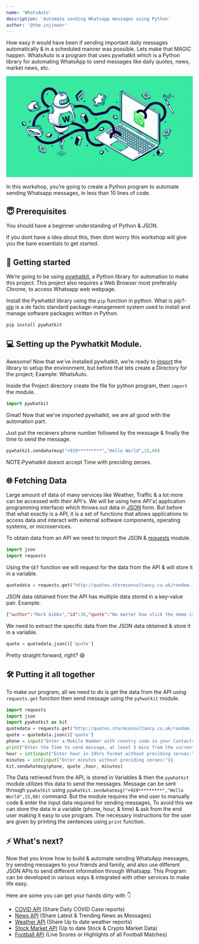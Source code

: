 ```yaml
---
name: 'WhatsAuto'
description: 'Automate sending Whatsapp messages using Python'
author: '@the-injineer'
---
```

How easy it would have been if sending important daily messages automatically & in a scheduled manner was possible. Lets make that MAGIC happen.
WhatsAuto is a program that uses pywhatkit which is a Python library for automating WhatsApp to send messages like daily quotes, news, market news, etc. 

![](img/banner.png)

In this workshop, you’re going to create a Python program to automate sending Whatsapp messages, in less than 10 lines of code.

## 😇 Prerequisites

You should have a beginner understanding of Python & JSON.

If you dont have a idea about this, then dont worry this workshop will give you the bare essentials to get started.

## 🚀 Getting started

We’re going to be using [pywhatkit](https://pypi.org/project/pywhatkit/), a Python library for automation to make this project. This project also requires a Web Browser most preferably Chrome, to access Whatsapp web webpage.

Install the Pywhatkit library using the `pip` function in python.
What is pip?-[pip](https://docs.python.org/3/installing/index.html) is a de facto standard package-management system used to install and manage software packages written in Python.
```py
pip install pywhatkit
```

## 💻 Setting up the Pywhatkit Module.

Awesome! Now that we’ve installed pywhatkit, we’re ready to [import](https://docs.python.org/3/reference/import.html
) the library to setup the environment, but before that lets create a Directory for the project; Example: WhatsAuto.

Inside the Project directory create the file for python program, then `import` the module.
```py
import pywhatkit
```
Great! Now that we’ve imported pywhatkit, we are all good with the automation part.

Just put the recievers phone number followed by the message & finally the time to send the message.
```py
pywhatkit.sendwhatmsg("+919*********","Hello World",15,00)
```
NOTE:Pywhatkit doesnt accept Time with preciding zeroes.

## 🌐 Fetching Data

Large amount of data of many services like Weather, Traffic & a lot more can be accessed with their API's. We will be using here API's( application programming interface) which throws out data in [JSON](https://www.json.org/json-en.html) form. But before that what exactly is a API, it is a set of functions that allows applications to access data and interact with external software components, operating systems, or microservices.

To obtain data from an API we need to import the JSON & [requests](https://requests.readthedocs.io/en/master/api/) module.
```py
import json
import requests
```
Using the `GET` function we will request for the data from the API & will store it in a variable.
```py
quotedata = requests.get("http://quotes.stormconsultancy.co.uk/random.json")
```
JSON data obtained from the API has multiple data stored in a key-value pair.
Example:
```json
{"author":"Mark Gibbs","id":36,"quote":"No matter how slick the demo is in rehearsal, when you do it in front of a live audience, the probability of a flawless presentation is inversely proportional to the number of people watching, raised to the power of the amount of money involved.","permalink":"http://quotes.stormconsultancy.co.uk/quotes/36"}
```
We need to extract the specific data from the JSON data obtained & store it in a variable.
```py
quote = quotedata.json()['quote']
```
Pretty straight forward, right? 😄

## 🛠️ Putting it all together

To make our program, all we need to do is get the data from the API using `requests.get` function then send message using the `pyhwatkit` module.

```py
import requests
import json
import pywhatkit as kit
quotedata = requests.get("http://quotes.stormconsultancy.co.uk/random.json")
quote = quotedata.json()['quote']
phone = input("Enter a Mobile Number with country code in your Contacts to send a quote:")
print("Enter the Time to send message, at least 5 mins from the current time")
hour = int(input("Enter hour in 24hrs Format without preciding zeroes:"))
minutes = int(input("Enter minutes without preciding zeroes:"))
kit.sendwhatmsg(phone, quote ,hour, minutes)
```
The Data retrieved from the API, is stored in Variables & then the `pywhatkit` module utilizes this data to send the messages. 
Message can be sent through `pywhatkit` using `pywhatkit.sendwhatmsg("+919*********","Hello World",15,00)` command. But the module requires the end user to manually code & enter the input data required for sending messages, To avoid this we can store the data in a variable (phone, hour, & time) & ask from the end user making it easy to use program. The necessary instructions for the user are given by printing the sentences using `print` function.
 
## ⚡ What's next?

Now that you know how to build & automate sending WhatsApp messages, try sending messages to your friends and family, and also use different JSON APIs to send different information through Whatsapp. This Program can be developed in various ways & integrated with other services to make life easy. 

Here are some you can get your hands dirty with 👇

- [COVID API](https://covid19api.com/) (Share Daily COVID Case reports)
- [News API](https://newsapi.org/) (Share Latest & Trending News as Messages)
- [Weather API](https://openweathermap.org/api) (Share Up to date weather reports)
- [Stock Market API](https://finnhub.io/) (Up to date Stock & Crypto Market Data)
- [Football API](https://www.api-football.com/) (Live Scores or Highlights of all Football Matches)
